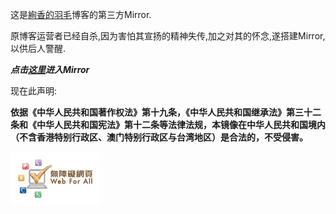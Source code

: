 这是[絢香的羽毛](https://oao.moe)博客的第三方Mirror.

原博客运营者已经自杀,因为害怕其宣扬的精神失传,加之对其的怀念,遂搭建Mirror,以供后人警醒.

***点击[这里](https://siyuanlau.github.io/oaomoemirror/oao.moe/index.html)进入Mirror***

现在此声明:

**依据《中华人民共和国著作权法》第十九条，《中华人民共和国继承法》第三十二条和《中华人民共和国宪法》第十二条等法律法规，本镜像在中华人民共和国境内（不含香港特别行政区、澳门特别行政区与台湾地区）是合法的，不受侵害。**

![无障碍网页标识](wa_gold_s.jpg)
